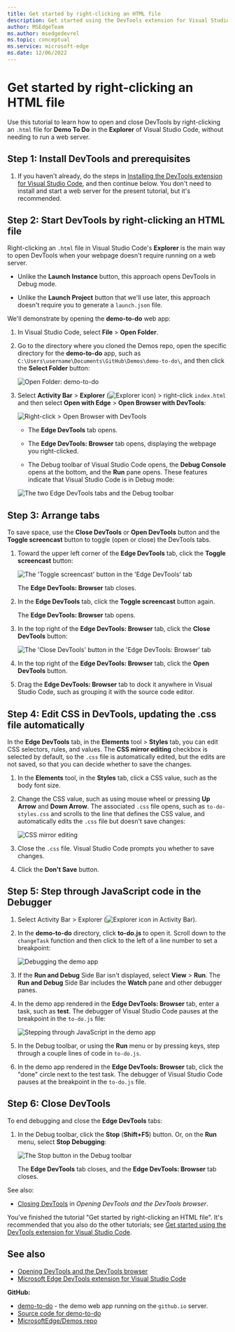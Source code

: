 ```yaml
---
title: Get started by right-clicking an HTML file
description: Get started using the DevTools extension for Visual Studio Code by right-clicking an HTML file in Explorer in Visual Studio Code.
author: MSEdgeTeam
ms.author: msedgedevrel
ms.topic: conceptual
ms.service: microsoft-edge
ms.date: 12/06/2022
---
```

# Get started by right-clicking an HTML file

Use this tutorial to learn how to open and close DevTools by right-clicking an `.html` file for **Demo To Do** in the **Explorer** of Visual Studio Code, without needing to run a web server.

<!-- outline:
* Step 1: Install DevTools and prerequisites
* Step 2: Start DevTools by right-clicking an HTML file
* Step 3: Arrange tabs
* Step 4: Edit CSS in DevTools, updating the .css file automatically
* Step 5: Step through JavaScript code in the Debugger
* Step 6: Close DevTools
-->


<!-- ====================================================================== -->
## Step 1: Install DevTools and prerequisites

1. If you haven't already, do the steps in [Installing the DevTools extension for Visual Studio Code](./install.md), and then continue below.  You don't need to install and start a web server for the present tutorial, but it's recommended.


<!-- ====================================================================== -->
## Step 2: Start DevTools by right-clicking an HTML file

<!-- the equivalent section in Opening is more general than this section, which uses Demos repo -->

Right-clicking an `.html` file in Visual Studio Code's **Explorer** is the main way to open DevTools when your webpage doesn't require running on a web server.

*  Unlike the **Launch Instance** button, this approach opens DevTools in Debug mode.

*  Unlike the **Launch Project** button that we'll use later, this approach doesn't require you to generate a `launch.json` file.


We'll demonstrate by opening the **demo-to-do** web app:

1. In Visual Studio Code, select **File** > **Open Folder**.

1. Go to the directory where you cloned the Demos repo, open the specific directory for the **demo-to-do** app, such as `C:\Users\username\Documents\GitHub\Demos\demo-to-do\`, and then click the **Select Folder** button:

   ![Open Folder: demo-to-do](./get-started-right-click-html-images/open-folder-demo-todo.png)

1. Select **Activity Bar** > **Explorer** (![Explorer icon](./get-started-right-click-html-images/explorer-icon.png)) > right-click `index.html` and then select **Open with Edge** > **Open Browser with DevTools**:

   ![Right-click > Open Browser with DevTools](./get-started-right-click-html-images/open-browser-with-devtools.png)

   *  The **Edge DevTools** tab opens.

   *  The **Edge DevTools: Browser** tab opens, displaying the webpage you right-clicked.

   *  The Debug toolbar of Visual Studio Code opens, the **Debug Console** opens at the bottom, and the **Run** pane opens.  These features indicate that Visual Studio Code is in Debug mode:

   ![The two Edge DevTools tabs and the Debug toolbar](./get-started-right-click-html-images/devtools-extension-v211.png)


<!-- ====================================================================== -->
## Step 3: Arrange tabs

To save space, use the **Close DevTools** or **Open DevTools** button and the **Toggle screencast** button to toggle (open or close) the DevTools tabs.

1. Toward the upper left corner of the **Edge DevTools** tab, click the **Toggle screencast** button:

   ![The 'Toggle screencast' button in the 'Edge DevTools' tab](./get-started-right-click-html-images/toggle-screencast-button.png)

   The **Edge DevTools: Browser** tab closes.

1. In the **Edge DevTools** tab, click the **Toggle screencast** button again.

   The **Edge DevTools: Browser** tab opens.

1. In the top right of the **Edge DevTools: Browser** tab, click the **Close DevTools** button:

   ![The 'Close DevTools' button in the 'Edge DevTools: Browser' tab](./get-started-right-click-html-images/close-devtools-button.png)

1. In the top right of the **Edge DevTools: Browser** tab, click the **Open DevTools** button.

1. Drag the **Edge DevTools: Browser** tab to dock it anywhere in Visual Studio Code, such as grouping it with the source code editor.

<!-- maybe move or copy "Arrange tabs" section into its own article.  The article would explain how to customize the UI (eg arranging tabs) and how to use it - including the emulation options in the "Edge DevTools: Browser" tab.  Consider putting it in the Customize TOC bucket. -->


<!-- ====================================================================== -->
## Step 4: Edit CSS in DevTools, updating the .css file automatically

In the **Edge DevTools** tab, in the **Elements** tool > **Styles** tab, you can edit CSS selectors, rules, and values.  The **CSS mirror editing** checkbox is selected by default, so the `.css` file is automatically edited, but the edits are not saved, so that you can decide whether to save the changes.

1. In the **Elements** tool, in the **Styles** tab, click a CSS value, such as the body font size.

1. Change the CSS value, such as using mouse wheel or pressing **Up Arrow** and **Down Arrow**.  The associated `.css` file opens, such as `to-do-styles.css` and scrolls to the line that defines the CSS value, and automatically edits the `.css` file but doesn't save changes:

   ![CSS mirror editing](./get-started-right-click-html-images/css-mirror.png)

1. Close the `.css` file.  Visual Studio Code prompts you whether to save changes.

1. Click the **Don't Save** button.


<!-- ====================================================================== -->
## Step 5: Step through JavaScript code in the Debugger

1. Select Activity Bar > Explorer (![Explorer icon in Activity Bar](./get-started-right-click-html-images/explorer-icon.png)).

1. In the **demo-to-do** directory, click **to-do.js** to open it.  Scroll down to the `changeTask` function and then click to the left of a line number to set a breakpoint:

   ![Debugging the demo app](./get-started-right-click-html-images/debugging-the-demo-app.png)

1. If the **Run and Debug** Side Bar isn't displayed, select **View** > **Run**.  The **Run and Debug** Side Bar includes the **Watch** pane and other debugger panes.

1. In the demo app rendered in the **Edge DevTools: Browser** tab, enter a task, such as **test**.  The debugger of Visual Studio Code pauses at the breakpoint in the `to-do.js` file:

   ![Stepping through JavaScript in the demo app](./get-started-right-click-html-images/debugging-the-demo-app.png)

1. In the Debug toolbar, or using the **Run** menu or by pressing keys, step through a couple lines of code in `to-do.js`.

1. In the demo app rendered in the **Edge DevTools: Browser** tab, click the "done" circle next to the test task.  The debugger of Visual Studio Code pauses at the breakpoint in the `to-do.js` file.


<!-- ====================================================================== -->
## Step 6: Close DevTools

To end debugging and close the **Edge DevTools** tabs:

1. In the Debug toolbar, click the **Stop** (**Shift+F5**) button.  Or, on the **Run** menu, select **Stop Debugging**:

   ![The Stop button in the Debug toolbar](./get-started-right-click-html-images/stop-button-debug-toolbar.png)

   The **Edge DevTools** tab closes, and the **Edge DevTools: Browser** tab closes.

See also:
* [Closing DevTools](./open-devtools-and-embedded-browser.md#closing-devtools) in _Opening DevTools and the DevTools browser_.


You've finished the tutorial "Get started by right-clicking an HTML file".  It's recommended that you also do the other tutorials; see [Get started using the DevTools extension for Visual Studio Code](./get-started.md).


<!-- ====================================================================== -->
## See also

* [Opening DevTools and the DevTools browser](./open-devtools-and-embedded-browser.md)
* [Microsoft Edge DevTools extension for Visual Studio Code](../microsoft-edge-devtools-extension.md)

**GitHub:**

* [demo-to-do](https://microsoftedge.github.io/Demos/demo-to-do/) - the demo web app running on the `github.io` server.
* [Source code for demo-to-do](https://github.com/MicrosoftEdge/Demos/tree/main/demo-to-do)
* [MicrosoftEdge/Demos repo](https://github.com/MicrosoftEdge/Demos)
